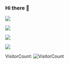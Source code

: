 ### Hi there 👋





![](https://github-readme-stats.vercel.app/api?username=SmsS4&show_icons=true&count_private=true&theme=darcula&hide_border=true&bg_color=00000000&include_all_commits=true)

![](https://github-readme-streak-stats.herokuapp.com/?user=SmsS4&theme=darcula&hide_border=true&background=FFFFFF00)

![](https://github-readme-stats.vercel.app/api/top-langs/?username=smss4&layout=compact&langs_count=10&hide=css,javascript&hide_border=true&bg_color=00000000&theme=darcula)

![](https://raw.githubusercontent.com/JoeyBling/JoeyBling/master/pic/pusheencode.gif)



VisitorCount:
![VisitorCount](https://profile-counter.glitch.me/SmsS4/count.svg)
